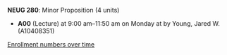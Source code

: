 **NEUG 280**: Minor Proposition (4 units)

- **A00** (Lecture) at 9:00 am–11:50 am on Monday at   by Young, Jared W. (A10408351)

[Enrollment numbers over time](./NEUG280.tsv)
